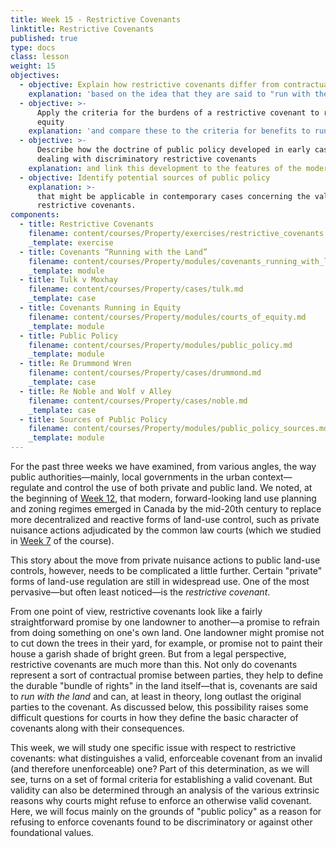```yaml
---
title: Week 15 - Restrictive Covenants
linktitle: Restrictive Covenants
published: true
type: docs
class: lesson
weight: 15
objectives:
  - objective: Explain how restrictive covenants differ from contractual promises
    explanation: 'based on the idea that they are said to "run with the land". '
  - objective: >-
      Apply the criteria for the burdens of a restrictive covenant to run in
      equity
    explanation: 'and compare these to the criteria for benefits to run. '
  - objective: >-
      Describe how the doctrine of public policy developed in early cases
      dealing with discriminatory restrictive covenants 
    explanation: and link this development to the features of the modern style.
  - objective: Identify potential sources of public policy
    explanation: >-
      that might be applicable in contemporary cases concerning the validity of
      restrictive covenants. 
components:
  - title: Restrictive Covenants
    filename: content/courses/Property/exercises/restrictive_covenants.md
    _template: exercise
  - title: Covenants “Running with the Land”
    filename: content/courses/Property/modules/covenants_running_with_land.md
    _template: module
  - title: Tulk v Moxhay
    filename: content/courses/Property/cases/tulk.md
    _template: case
  - title: Covenants Running in Equity
    filename: content/courses/Property/modules/courts_of_equity.md
    _template: module
  - title: Public Policy
    filename: content/courses/Property/modules/public_policy.md
    _template: module
  - title: Re Drummond Wren
    filename: content/courses/Property/cases/drummond.md
    _template: case
  - title: Re Noble and Wolf v Alley
    filename: content/courses/Property/cases/noble.md
    _template: case
  - title: Sources of Public Policy
    filename: content/courses/Property/modules/public_policy_sources.md
    _template: module
---
```






For the past three weeks we have examined, from various angles, the way public authorities—mainly, local governments in the urban context—regulate and control the use of both private and public land. We noted, at the beginning of [Week 12](../week12/), that modern, forward-looking land use planning and zoning regimes emerged in Canada by the mid-20th century to replace more decentralized and reactive forms of land-use control, such as private nuisance actions adjudicated by the common law courts (which we studied in [Week 7](../week7/) of the course).

This story about the move from private nuisance actions to public land-use controls, however, needs to be complicated a little further. Certain "private" forms of land-use regulation are still in widespread use. One of the most pervasive—but often least noticed—is the *restrictive covenant*. 

From one point of view, restrictive covenants look like a fairly straightforward promise by one landowner to another—a promise to refrain from doing something on one's own land. One landowner might promise not to cut down the trees in their yard, for example, or promise not to paint their house a garish shade of bright green. But from a legal perspective, restrictive covenants are much more than this. Not only do covenants represent a sort of contractual promise between parties, they help to define the durable "bundle of rights" in the land itself—that is, covenants are said to *run with the land* and can, at least in theory, long outlast the original parties to the covenant. As discussed below, this possibility raises some difficult questions for courts in how they define the basic character of covenants along with their consequences.

This week, we will study one specific issue with respect to restrictive covenants: what distinguishes a valid, enforceable covenant from an invalid (and therefore unenforceable) one? Part of this determination, as we will see, turns on a set of formal criteria for establishing a valid covenant. But validity can also be determined through an analysis of the various extrinsic reasons why courts might refuse to enforce an otherwise valid covenant. Here, we will focus mainly on the grounds of "public policy" as a reason for refusing to enforce covenants found to be discriminatory or against other foundational values. 
